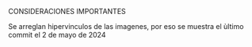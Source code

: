 CONSIDERACIONES IMPORTANTES


Se arreglan hipervinculos de las imagenes, por eso se muestra el ùltimo commit el 2 de mayo de 2024
